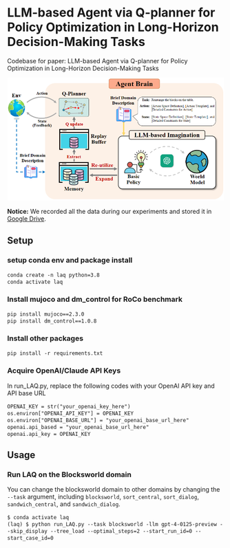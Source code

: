 # LLM-based Agent via Q-planner for Policy Optimization in Long-Horizon Decision-Making Tasks
Codebase for paper: LLM-based Agent via Q-planner for Policy Optimization in Long-Horizon Decision-Making Tasks
 
<img src="LAQ.png" alt="method" width="800"/>


**Notice:** We recorded all the data during our experiments and stored it in [Google Drive](https://drive.google.com/file/d/1Yzz2BymCi00vMRKZDA-zxxetqRCR45Jk/view). 

## Setup
### setup conda env and package install
```
conda create -n laq python=3.8 
conda activate laq
```
### Install mujoco and dm_control for RoCo benchmark
```
pip install mujoco==2.3.0
pip install dm_control==1.0.8 
```

### Install other packages
```
pip install -r requirements.txt
```

### Acquire OpenAI/Claude API Keys
In run_LAQ.py, replace the following codes with your OpenAI API key and API base URL
```
OPENAI_KEY = str("your_openai_key_here")
os.environ["OPENAI_API_KEY"] = OPENAI_KEY
os.environ["OPENAI_BASE_URL"] = "your_openai_base_url_here"
openai.api_based = "your_openai_base_url_here"
openai.api_key = OPENAI_KEY
```

## Usage 
### Run LAQ on the Blocksworld domain
You can change the blocksworld domain to other domains by changing the `--task` argument, including `blocksworld`, `sort_central`, `sort_dialog`, `sandwich_central`, and `sandwich_dialog`.
```
$ conda activate laq
(laq) $ python run_LAQ.py --task blocksworld -llm gpt-4-0125-preview --skip_display --tree_load --optimal_steps=2 --start_run_id=0 --start_case_id=0
```

